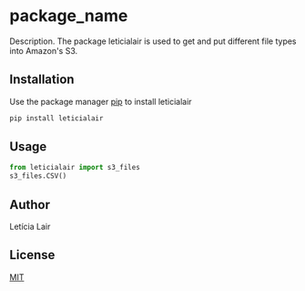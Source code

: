 # package_name

Description. 
The package leticialair is used to get and put different file types into Amazon's S3.

## Installation

Use the package manager [pip](https://pip.pypa.io/en/stable/) to install leticialair

```bash
pip install leticialair
```

## Usage

```python
from leticialair import s3_files
s3_files.CSV()
```

## Author
Letícia Lair

## License
[MIT](https://choosealicense.com/licenses/mit/)